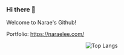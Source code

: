 ### Hi there 👋

Welcome to Narae's Github!

Portfolio: https://naraelee.com/


<!-- Center aligns the GitHub top languages section -->
<div align="center">
  <img src="https://github-readme-stats.vercel.app/api/top-langs/?username=naraeleee&exclude_repo=UTimetable" alt="Top Langs"/>
</div>

<!--
**naraeleee/naraeleee** is a ✨ _special_ ✨ repository because its `README.md` (this file) appears on your GitHub profile.
Here are some ideas to get you started:
- 🔭 I’m currently working on ...
- 🌱 I’m currently learning ...
- 👯 I’m looking to collaborate on ...
- 🤔 I’m looking for help with ...
- 💬 Ask me about ...
- 📫 How to reach me: ...
- 😄 Pronouns: ...
- ⚡ Fun fact: ...
-->
